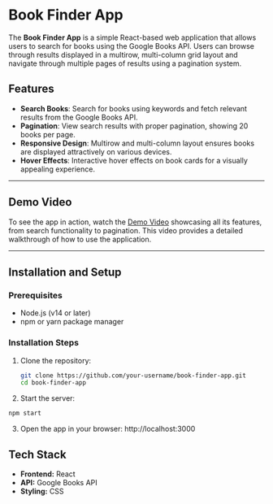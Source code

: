 # Book Finder App  

The **Book Finder App** is a simple React-based web application that allows users to search for books using the Google Books API. Users can browse through results displayed in a multirow, multi-column grid layout and navigate through multiple pages of results using a pagination system.  

## Features  
- **Search Books**: Search for books using keywords and fetch relevant results from the Google Books API.  
- **Pagination**: View search results with proper pagination, showing 20 books per page.  
- **Responsive Design**: Multirow and multi-column layout ensures books are displayed attractively on various devices.  
- **Hover Effects**: Interactive hover effects on book cards for a visually appealing experience.  

---

## Demo Video  
To see the app in action, watch the [Demo Video]([https://github.com/Utkarsh13tiwari/Fenado/blob/main/demo.mp4](https://github.com/Utkarsh13tiwari/Fenado/blob/main/demo/demo.mp4)) showcasing all its features, from search functionality to pagination. This video provides a detailed walkthrough of how to use the application.  

---

## Installation and Setup  

### Prerequisites  
- Node.js (v14 or later)  
- npm or yarn package manager  

### Installation Steps  
1. Clone the repository:  
   ```bash  
   git clone https://github.com/your-username/book-finder-app.git  
   cd book-finder-app
   
2. Start the server:
  ```bash
  npm start
  ```
3. Open the app in your browser:
   http://localhost:3000  

## Tech Stack  

- **Frontend:** React  
- **API:** Google Books API  
- **Styling:** CSS  

